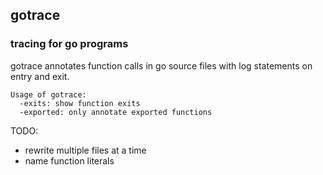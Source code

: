 ## gotrace
### tracing for go programs

gotrace annotates function calls in go source files with log statements on entry and exit.

    Usage of gotrace:
      -exits: show function exits
      -exported: only annotate exported functions


TODO:
- rewrite multiple files at a time
- name function literals
